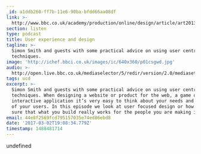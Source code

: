 ```yaml
---
_id: a1ddb260-ff7b-11e6-90ba-bfdd66aa08df
link: >-
  http://www.bbc.co.uk/academy/production/online/design/article/art20130702112136407
section: listen
type: podcast
title: User experience and design
tagline: >-
  Simon Smith and guests with some practical advice on using user centred design
  techniques.
image: 'http://ichef.bbci.co.uk/images/ic/640x360/p01csgwd.jpg'
audio: >-
  http://open.live.bbc.co.uk/mediaselector/5/redir/version/2.0/mediaset/audio-nondrm-download/proto/http/vpid/p02zndss.mp3
tags: ucd
excerpt: >-
  Simon Smith and guests with some practical advice on using user centred design
  techniques. When designing a website or product for the web, a game or
  interactive application it’s very easy to think about your needs and not those
  of your users. In this episode we look at user focused design or how to make
  sure that what you build really works for the people you are making it for.
email: 44e8f2569fcd795157035e74ed86ebd8
date: '2017-03-02T19:08:34.779Z'
timestamp: 1488481714
---
```

undefined
